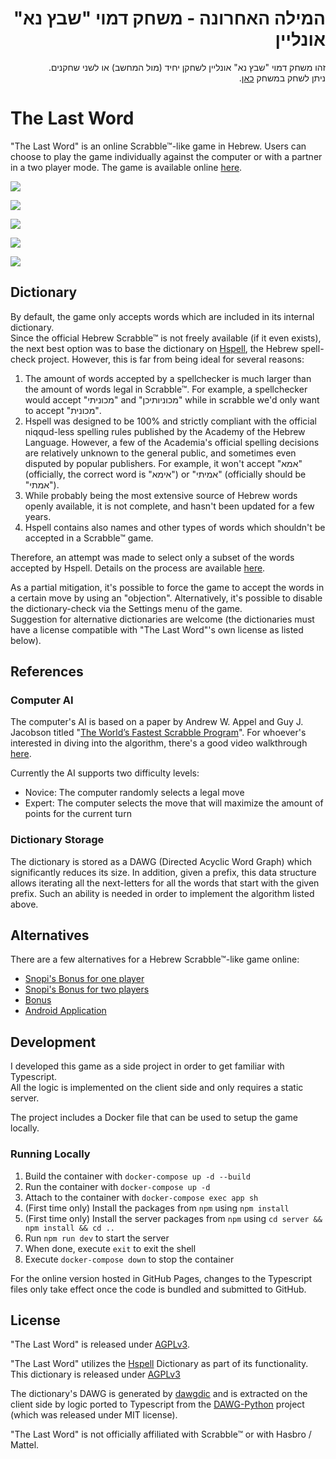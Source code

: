 

<div dir="rtl">
<h1>המילה האחרונה - משחק דמוי "שבץ נא" אונליין</h1>

<p>
זהו משחק דמוי "שבץ נא" אונליין לשחקן יחיד (מול המחשב) או לשני שחקנים.<br/>
ניתן לשחק במשחק <a href="https://dvd848.github.io/the-last-word/">כאן</a>.
</p>
</div>

# The Last Word

"The Last Word" is an online Scrabble™-like game in Hebrew. Users can choose to play the game individually against the computer or with a partner in a two player mode. The game is available online [here](https://dvd848.github.io/the-last-word/).

![](screenshots/game1.png)

![](screenshots/game2.png)

![](screenshots/game3.png)

![](screenshots/game4.png)

![](screenshots/game5.png)

## Dictionary

By default, the game only accepts words which are included in its internal dictionary.  
Since the official Hebrew Scrabble™ is not freely available (if it even exists), 
the next best option was to base the dictionary on [Hspell](http://hspell.ivrix.org.il/), the Hebrew spell-check project.
However, this is far from being ideal for several reasons:
 1. The amount of words accepted by a spellchecker is much larger than the amount of words legal in Scrabble™. 
    For example, a spellchecker would accept "מכוניתי" and "מכוניותיכן" while in scrabble we'd only want to accept "מכונית".
 2. Hspell was designed to be 100% and strictly compliant with the official niqqud-less spelling rules published by the Academy of the Hebrew Language. 
    However, a few of the Academia's official spelling decisions are relatively unknown to the general public, and sometimes even disputed by popular publishers.
    For example, it won't accept "אמא" (officially, the correct word is "אימא") or "אמיתי" (officially should be "אמתי").
 3. While probably being the most extensive source of Hebrew words openly available, it is not complete, and hasn't been updated for a few years.
 4. Hspell contains also names and other types of words which shouldn't be accepted in a Scrabble™ game.

Therefore, an attempt was made to select only a subset of the words accepted by Hspell. Details on the process are available [here](https://github.com/Dvd848/the-last-word/tree/main/utils/words).

As a partial mitigation, it's possible to force the game to accept the words in a certain move by using an "objection". Alternatively, it's possible to disable the dictionary-check via the Settings menu of the game.  
Suggestion for alternative dictionaries are welcome (the dictionaries must have a license compatible with "The Last Word"'s own license as listed below).

## References

### Computer AI

The computer's AI is based on a paper by Andrew W. Appel and Guy J. Jacobson titled "[The World’s Fastest Scrabble Program](https://www.cs.cmu.edu/afs/cs/academic/class/15451-s06/www/lectures/scrabble.pdf)". For whoever's interested in diving into the algorithm, there's a good video walkthrough [here](https://www.youtube.com/watch?v=9cytoYiF9uY).

Currently the AI supports two difficulty levels:

 * Novice: The computer randomly selects a legal move
 * Expert: The computer selects the move that will maximize the amount of points for the current turn

### Dictionary Storage

The dictionary is stored as a DAWG (Directed Acyclic Word Graph) which significantly reduces its size. 
In addition, given a prefix, this data structure allows iterating all the next-letters for all the words that start with the given prefix. 
Such an ability is needed in order to implement the algorithm listed above.

## Alternatives

There are a few alternatives for a Hebrew Scrabble™-like game online:
 * [Snopi's Bonus for one player](https://snopi.com/xGames/Bonus/BonusIntro.aspx)
 * [Snopi's Bonus for two players](https://snopi.com/xGames/Bonus/BonusIntroTwo.aspx)
 * [Bonus](https://www.old-games.org/onlineGame/bonus)
 * [Android Application](https://play.google.com/store/apps/details?id=com.beno.Words)

## Development

I developed this game as a side project in order to get familiar with Typescript.  
All the logic is implemented on the client side and only requires a static server.

The project includes a Docker file that can be used to setup the game locally.  

### Running Locally

 1. Build the container with `docker-compose up -d --build`
 2. Run the container with `docker-compose up -d`
 3. Attach to the container with `docker-compose exec app sh`
 4. (First time only) Install the packages from `npm` using `npm install`
 5. (First time only) Install the server packages from `npm` using `cd server && npm install && cd ..`
 6. Run `npm run dev` to start the server
 7. When done, execute `exit` to exit the shell
 8. Execute `docker-compose down` to stop the container

For the online version hosted in GitHub Pages, changes to the Typescript files only take effect once the code is bundled and submitted to GitHub.

## License

"The Last Word" is released under [AGPLv3](https://www.gnu.org/licenses/agpl-3.0.en.html).

"The Last Word" utilizes the [Hspell](http://hspell.ivrix.org.il/) Dictionary as part of its functionality. This dictionary is released under [AGPLv3](https://www.gnu.org/licenses/agpl-3.0.en.html)

The dictionary's DAWG is generated by [dawgdic](https://code.google.com/p/dawgdic/) and is extracted on the client side by logic ported to Typescript from the [DAWG-Python](https://github.com/pytries/DAWG-Python) project (which was released under MIT license).

"The Last Word" is not officially affiliated with Scrabble™ or with Hasbro / Mattel.
